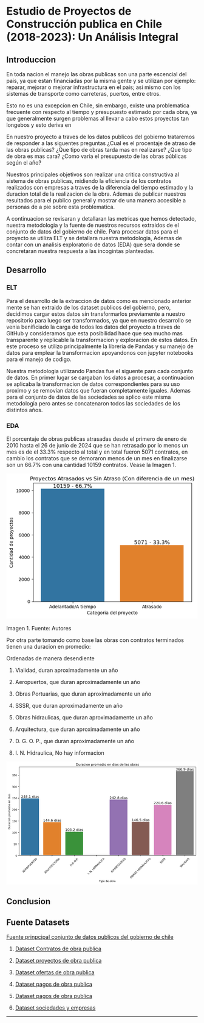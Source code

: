 # Estudio de Proyectos de Construcción publica en Chile (2018-2023): Un Análisis Integral
## Introduccion

En toda nacion el manejo las obras publicas son una parte escencial del pais, ya que estan financiadas por la
misma gente y se utilizan por ejemplo: reparar, mejorar o mejorar infrastructura en el pais; asi mismo
con los sistemas de transporte como carreteras, puertos, entre otros.

Esto no es una excepcion en Chile, sin embargo, existe una problematica frecuente con respecto al tiempo 
y presupuesto estimado por cada obra, ya que generalmente surgen problemas al llevar a cabo estos proyectos
tan longebos y esto deriva en 

En nuestro proyecto a traves de los datos publicos del gobierno trataremos de responder a las siguentes
preguntas ¿Cual es el procentaje de atraso de las obras publicas? ¿Que tipo de obras tarda mas en realizarse?
¿Que tipo de obra es mas cara? ¿Como varia el presupuesto de las obras públicas según el año?

Nuestros principales objetivos son realizar una critica constructiva al sistema de obras publicas, midiendo la eficiencia
de los contratos realizados con empresas a traves de la diferencia del tiempo estimado y la duracion total
de la realizacion de la obra. Ademas de publicar nuestros resultados para el publico general y mostrar de una manera
accesible a personas de a pie sobre esta problematica.

A continuacion se revisaran y detallaran las metricas que hemos detectado, nuestra metodologia y la fuente
de nuestros recursos extraidos de el conjunto de datos del gobierno de chile. Para procesar datos para
el proyecto se utiliza ELT y se detallara nuestra metodologia, Ademas de contar con un analisis exploratorio
de datos (EDA) que sera donde se concretaran nuestra respuesta a las incogintas planteadas.

## Desarrollo

### ELT

Para el desarrollo de la extraccion de datos como es mencionado anterior mente se han extraido de los
dataset publicos del gobierno, pero, decidimos cargar estos datos sin transformarlos previamente a nuestro
repositorio para luego ser transformados, ya que en nuestro desarrollo se venia benificiado la carga de todos
los datos del proyecto a traves de GitHub y consideramos que esta posibilidad hace que sea mucho mas transparente
y replicable la transformacion y exploracion de estos datos. En este proceso se utilizo principalmente la libreria
de Pandas y su manejo de datos para emplear la transformacion apoyandonos con jupyter notebooks para el manejo de codigo.

Nuestra metodologia utilizando Pandas fue el siguente para cada conjunto de datos. En primer lugar se
cargaban los datos a procesar, a continuacion se aplicaba la transformacion de datos correspondientes para
su uso proximo y se removian datos que fueran completamente iguales. Ademas para el conjunto de datos de las sociedades
se aplico este misma metodologia pero antes se concatenaron todos las sociedades de los distintos años.


### EDA
El porcentaje de obras publicas atrasadas desde el primero de enero de 2010 hasta el 26 de junio de 2024
que se han retrasado por lo menos un mes es de el 33.3% respecto al total y en total fueron 5071 contratos,
en cambio los contratos que se demoraron menos de un mes en finalizarse son un 66.7% con una cantidad
10159 contratos. Vease la Imagen 1.

![Fuente: Autores](graficoproyectosatrasdosdif1mes.png)

Imagen 1. Fuente: Autores

Por otra parte tomando como base las obras con contratos terminados tienen una duracion en promedio:

Ordenadas de manera desendiente

1. Vialidad, duran aproximadamente un año

2. Aeropuertos, que duran aproximadamente un año

3. Obras Portuarias, que duran aproximadamente un año

4. SSSR, que duran aproximadamente un año

5. Obras hidraulicas, que duran aproximadamente un año

6. Arquitectura, que duran aproximadamente un año

7. D. G. O. P., que duran aproximadamente un año

8. I. N. Hidraulica, No hay informacion

![A](GraficoDuracion.png)

## Conclusion

## Fuente Datasets
[Fuente prinpcipal conjunto de datos publicos del gobierno de chile](https://datos.gob.cl)

1. [Dataset Contratos de obra publica](https://datos.gob.cl/dataset/contratos-de-obra-publica-st-31)

2. [Dataset proyectos de obra publica](https://datos.gob.cl/dataset/proyectos-de-obra-publica-st-31)

3. [Dataset ofertas de obra publica](https://datos.gob.cl/dataset/ofertas-en-licitaciones-de-obra-publica-st-31)

4. [Dataset pagos de obra publica](https://datos.gob.cl/dataset/pagos-asociados-a-contratos-de-obra-publica-st-31)

5. [Dataset pagos de obra publica](https://datos.gob.cl/dataset/requisitos-de-contratistas-por-contratos-de-obra-publica-st-31)

6. [Dataset sociedades y empresas](https://datos.gob.cl/dataset/registro-de-empresas-y-sociedades)
***